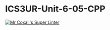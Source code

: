 # ICS3UR-Unit-6-05-CPP

[![Mr Coxall's Super Linter](https://github.com/KaitlynIp64/ICS3UR-Unit-6-05-CPP/workflows/Mr%20Coxall's%20Super%20Linter/badge.svg)](https://github.com/KaitlynIp64/ICS3UR-Unit-6-05-CPP/actions/)
